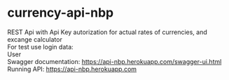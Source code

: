 # currency-api-nbp
REST Api with Api Key autorization for actual rates of currencies, and excange calculator
<br>
For test use login data:
<br>
User
<br>
Swagger documentation:
https://api-nbp.herokuapp.com/swagger-ui.html
<br>
Running API: https://api-nbp.herokuapp.com
